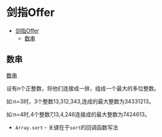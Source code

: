 # 剑指Offer

<!-- TOC -->

- [剑指Offer](#剑指offer)
  - [数串](#数串)

<!-- /TOC -->

## 数串
[数串](https://github.com/JiangWeixian/Algo/blob/master/%E7%89%9B%E5%AE%A2%E7%BD%91%E5%89%91%E6%8C%87Offer/es6/combineToMaxium.js)

设有n个正整数，将他们连接成一排，组成一个最大的多位整数。

如:n=3时，3个整数13,312,343,连成的最大整数为34331213。

如:n=4时,4个整数7,13,4,246连接成的最大整数为7424613。

* `Array.sort` - 关键在于`sort`的回调函数写法